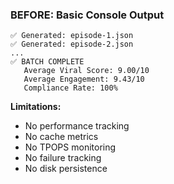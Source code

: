 ### BEFORE: Basic Console Output

```
✅ Generated: episode-1.json
✅ Generated: episode-2.json
...
✅ BATCH COMPLETE
   Average Viral Score: 9.00/10
   Average Engagement: 9.43/10
   Compliance Rate: 100%
```

**Limitations:**
- No performance tracking
- No cache metrics
- No TPOPS monitoring
- No failure tracking
- No disk persistence
